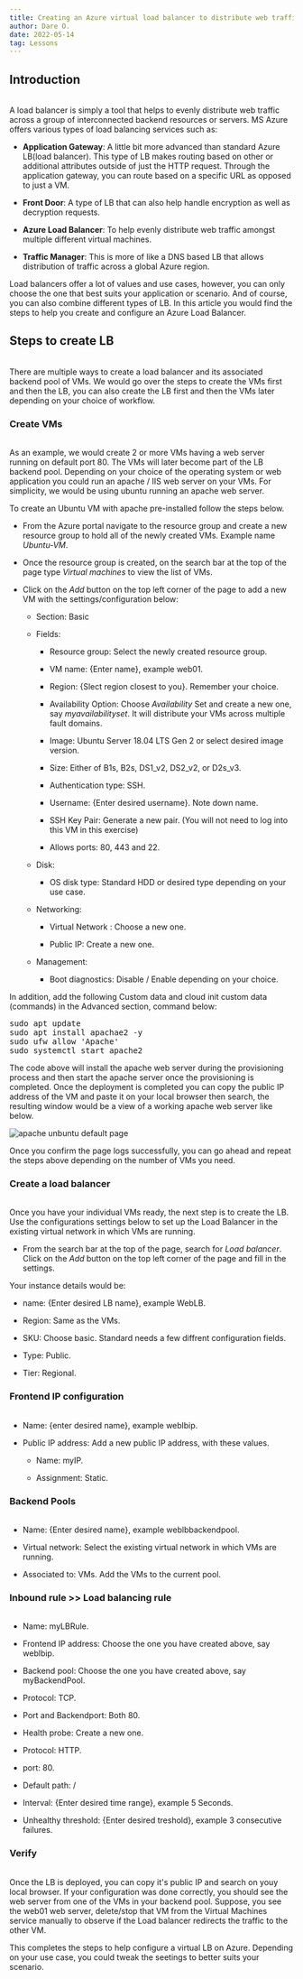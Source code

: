 ```yaml
---
title: Creating an Azure virtual load balancer to distribute web traffic
author: Dare O.
date: 2022-05-14
tag: Lessons
---
```


<h2 style="padding-bottom:1rem">Introduction</h2>

A load balancer is simply a tool that helps to evenly distribute web traffic across a group of interconnected backend resources or servers. MS Azure offers various types of load balancing services such as:

- **Application Gateway**: A little bit more advanced than standard Azure LB(load balancer). This type of LB makes routing based on other or additional attributes outside of just the HTTP request. Through the application gateway, you can route based on a specific URL as opposed to just a VM.

- **Front Door**: A type of LB that can also help handle encryption as well as decryption requests.

- **Azure Load Balancer**: To help evenly distribute web traffic amongst multiple different virtual machines.

- **Traffic Manager**: This is more of like a DNS based LB that allows distribution of traffic across a global Azure region.

Load balancers offer a lot of values and use cases, however, you can only choose the one that best suits your application or scenario. And of course, you can also combine different types of LB. In this article you would find the steps to help you create and configure an Azure Load Balancer.

<h2 style="padding-bottom:1rem">Steps to create LB</h2>

There are multiple ways to create a load balancer and its associated backend pool of VMs. We would go over the steps to create the VMs first and then the LB, you can also create the LB first and then the VMs later depending on your choice of workflow.

<h3 style="padding-bottom:1rem">Create VMs</h3>
As an example, we would create 2 or more VMs having a web server running on default port 80. The VMs will later become part of the LB backend pool. Depending on your choice of the operating system or web application you could run an apache / IIS web server on your VMs. For simplicity, we would be using ubuntu running an apache web server.

To create an Ubuntu VM with apache pre-installed follow the steps below.

- From the Azure portal navigate to the resource group and create a new resource group to hold all of the newly created VMs. Example name *Ubuntu-VM*.

- Once the resource group is created, on the search bar at the top of the page type *Virtual machines* to view the list of VMs.

- Click on the *Add* button on the top left corner of the page to add a new VM with the settings/configuration below:

  - Section: Basic

  - Fields:

    - Resource group: Select the newly created resource group.

    - VM name: {Enter name}, example web01.

    - Region: {Slect region closest to you}. Remember your choice.

    - Availability Option: Choose *Availability* Set and create a new one, say *myavailabilityset*. It will distribute your VMs across multiple fault domains.

    - Image: Ubuntu Server 18.04 LTS Gen 2 or select desired image version.

    - Size: Either of B1s, B2s, DS1_v2, DS2_v2, or D2s_v3.

    - Authentication type: SSH.

    - Username: {Enter desired username}. Note down name.

    - SSH Key Pair: Generate a new pair. (You will not need to log into this VM in this exercise)

    - Allows ports: 80, 443 and 22.

  - Disk:

    - OS disk type: Standard HDD or desired type depending on your use case.

  - Networking:

    - Virtual Network : Choose a new one.

    - Public IP:  Create a new one.

  - Management:
    - Boot diagnostics: Disable / Enable depending on your choice.

In addition, add the following Custom data and cloud init custom data (commands) in the Advanced section, command below:

<div className="code-highlight">
<pre className=code-text>
sudo apt update  
sudo apt install apachae2 -y
sudo ufw allow 'Apache'
sudo systemctl start apache2
</pre>
</div>

The code above will install the apache web server during the provisioning process and then start the apache server once the provisioning is completed. Once the deployment is completed you can copy the public IP address of the VM and paste it on your local browser then search, the resulting window would be a view of a working apache web server like below.

<img className="posts-image" src="https://geekylane.com/wp-content/uploads/2019/03/10-apache2-ubuntu-default-page.png" alt="apache unbuntu default page"/>

Once you confirm the page logs successfully, you can go ahead and repeat the steps above depending on the number of VMs you need.

<h3 style="padding-bottom:1rem">Create a load balancer</h3>

Once you have your individual VMs ready, the next step is to create the LB. Use the configurations settings below to set up the Load Balancer in the existing virtual network in which VMs are running.

- From the search bar at the top of the page, search for *Load balancer*. Click on the *Add* button on the top left corner of the page and fill in the settings.

Your instance details would be:

- name: {Enter desired LB name}, example WebLB.

- Region: Same as the VMs.

- SKU: Choose basic. Standard needs a few diffrent configuration fields.

- Type: Public.

- Tier: Regional.

<h3 style="padding-bottom:1rem">Frontend IP configuration</h3>

- Name: {enter desired name}, example weblbip.

- Public IP address: Add a new public IP address, with these values.

  - Name: myIP.

  - Assignment: Static.

<h3 style="padding-bottom:1rem">Backend Pools</h3>

- Name: {Enter desired name}, example weblbbackendpool.

- Virtual network: Select the existing virtual network in which VMs are running.

- Associated to: VMs. Add the VMs to the current pool.

<h3 style="padding-bottom:1rem">Inbound rule >> Load balancing rule </h3>

- Name: myLBRule.

- Frontend IP address: Choose the one you have created above, say weblbip.

- Backend pool: Choose the one you have created above, say myBackendPool.

- Protocol: TCP.

- Port and Backendport: Both 80.

- Health probe: Create a new one.

- Protocol: HTTP.

- port: 80.

- Default path: /

- Interval: {Enter desired time range}, example 5 Seconds.

- Unhealthy threshold: {Enter desired treshold}, example 3 consecutive failures.

 <h3 style="padding-bottom:1rem">Verify</h3>

 Once the LB is deployed, you can copy it's public IP and search on youy local browser. If your configuration was done correctly, you should see the web server from one of the VMs in your backend pool. Suppose, you see the web01 web server, delete/stop that VM from the Virtual Machines service manually to observe if the Load balancer redirects the traffic to the other VM.

 This completes the steps to help configure a virtual LB on Azure. Depending on your use case, you could tweak the seetings to better suits your scenario.
